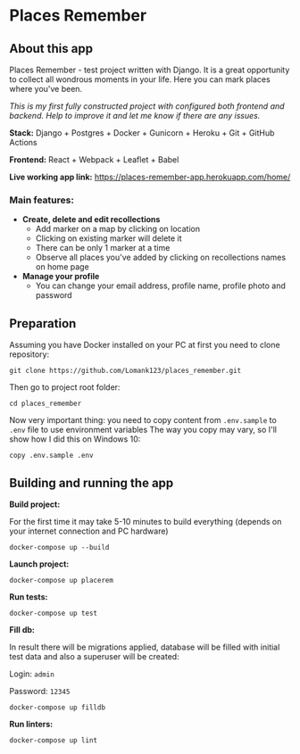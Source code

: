 # Places Remember

## About this app
Places Remember - test project written with Django. It is a great opportunity to collect all wondrous moments in your life. Here you can mark places where you've been.

*This is my first fully constructed project with configured both frontend and backend. Help to improve it and let me know if there are any issues.*

**Stack:** Django + Postgres + Docker + Gunicorn + Heroku + Git + GitHub Actions

**Frontend:** React + Webpack + Leaflet + Babel

**Live working app link:** https://places-remember-app.herokuapp.com/home/

### Main features:
- **Create, delete and edit recollections**
  - Add marker on a map by clicking on location
  - Clicking on existing marker will delete it
  - There can be only 1 marker at a time
  - Observe all places you've added by clicking on recollections names on home page
- **Manage your profile**
  - You can change your email address, profile name, profile photo and password

## Preparation

Assuming you have Docker installed on your PC at first you need to clone repository:
```
git clone https://github.com/Lomank123/places_remember.git
```

Then go to project root folder:
```
cd places_remember
```

Now very important thing: you need to copy content from `.env.sample` to `.env` file to use environment variables
The way you copy may vary, so I'll show how I did this on Windows 10:
```
copy .env.sample .env
```

## Building and running the app

**Build project:**

For the first time it may take 5-10 minutes to build everything (depends on your internet connection and PC hardware)
```
docker-compose up --build
```

**Launch project:**
```
docker-compose up placerem
```

**Run tests:**
```
docker-compose up test
```

**Fill db:**

In result there will be migrations applied, database will be filled with initial test data and also a superuser will be created:

Login: `admin`

Password: `12345`
```
docker-compose up filldb
```

**Run linters:**
```
docker-compose up lint
```